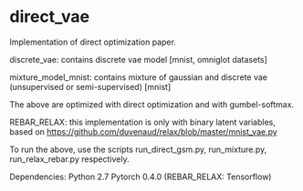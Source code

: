 # direct_vae

Implementation of direct optimization paper.

discrete_vae: contains discrete vae model [mnist, omniglot datasets]

mixture_model_mnist: contains mixture of gaussian and discrete vae (unsupervised or semi-supervised) [mnist]

The above are optimized with direct optimization and with gumbel-softmax.

REBAR_RELAX: this implementation is only with binary latent variables, based on https://github.com/duvenaud/relax/blob/master/mnist_vae.py

To run the above, use the scripts run_direct_gsm.py, run_mixture.py, run_relax_rebar.py respectively.

Dependencies:
Python 2.7
Pytorch 0.4.0
(REBAR_RELAX: Tensorflow)

